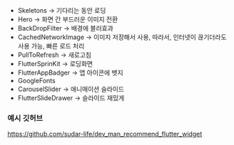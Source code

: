 - Skeletons -> 기다리는 동안 로딩
- Hero -> 화면 간 부드러운 이미지 전환
- BackDropFilter -> 배경에 블러효과
- CachedNetworkImage -> 이미지 저장해서 사용, 따라서, 인터넷이 끊기더라도 사용 가능, 빠른 로드 처리
- PullToRefresh -> 새로고침
- FlutterSprinKit -> 로딩화면 
- FlutterAppBadger -> 앱 아이콘에 뱃지
- GoogleFonts
- CarouselSlider -> 애니매이션 슬라이드
- FlutterSlideDrawer -> 슬라이드 재밌게

### 예시 깃허브
https://github.com/sudar-life/dev_man_recommend_flutter_widget